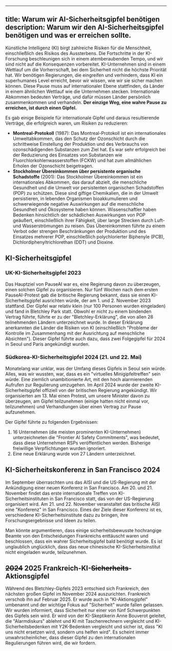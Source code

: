 

---
title: Warum wir AI-Sicherheitsgipfel benötigen
description: Warum wir den AI-Sicherheitsgipfel benötigen und was er erreichen sollte.
---

Künstliche Intelligenz (KI) birgt zahlreiche Risiken für die Menschheit, einschließlich des Risikos des Aussterbens.
Die Fortschritte in der KI-Forschung beschleunigen sich in einem atemberaubenden Tempo, und wir sind nicht auf die Konsequenzen vorbereitet.
KI-Unternehmen sind in einem Wettlauf um die Vorherrschaft, bei dem Sicherheit nicht die höchste Priorität hat.
Wir benötigen Regierungen, die eingreifen und verhindern, dass KI ein superhumanes Level erreicht, bevor wir wissen, wie wir sie sicher machen können.
Diese Pause muss auf internationaler Ebene stattfinden, da Länder in einem ähnlichen Wettlauf wie die Unternehmen stecken.
Internationale Abkommen bedeuten Verträge, und dafür müssen Länder persönlich zusammenkommen und verhandeln.
**Der einzige Weg, eine wahre Pause zu erreichen, ist durch einen Gipfel.**

Es gab einige Beispiele für internationale Gipfel und daraus resultierende Verträge, die erfolgreich waren, um Risiken zu reduzieren:

- **Montreal-Protokoll** (1987): Das Montreal-Protokoll ist ein internationales Umweltabkommen, das den Schutz der Ozonschicht durch die schrittweise Einstellung der Produktion und des Verbrauchs von ozonschädigenden Substanzen zum Ziel hat. Es war sehr erfolgreich bei der Reduzierung des Einsatzes von Substanzen wie Fluorchlorkohlenwasserstoffen (FCKW) und hat zum allmählichen Erholen der Ozonschicht beigetragen.
- **Stockholmer Übereinkommen über persistente organische Schadstoffe** (2001): Das Stockholmer Übereinkommen ist ein internationales Abkommen, das darauf abzielt, die menschliche Gesundheit und die Umwelt vor persistenten organischen Schadstoffen (POP) zu schützen. Diese sind giftige Chemikalien, die in der Umwelt persistieren, in lebenden Organismen bioakkumulieren und schwerwiegende negative Auswirkungen auf die menschliche Gesundheit und Ökosysteme haben können. Wissenschaftler haben Bedenken hinsichtlich der schädlichen Auswirkungen von POP geäußert, einschließlich ihrer Fähigkeit, über lange Strecken durch Luft- und Wasserströmungen zu reisen. Das Übereinkommen führte zu einem Verbot oder strengen Beschränkungen der Produktion und des Einsatzes mehrerer POP, einschließlich polychlorierter Biphenyle (PCB), Dichlordiphenyltrichlorethan (DDT) und Dioxine.

## KI-Sicherheitsgipfel

### UK-KI-Sicherheitsgipfel 2023

Das Hauptziel von PauseAI war es, eine Regierung davon zu überzeugen, einen solchen Gipfel zu organisieren.
Nur fünf Wochen nach dem ersten PauseAI-Protest gab die britische Regierung bekannt, dass sie einen KI-Sicherheitsgipfel ausrichten würde, der am 1. und 2. November 2023 stattfand.
Der Gipfel war relativ klein (nur 100 Personen wurden eingeladen) und fand in Bletchley Park statt.
Obwohl er nicht zu einem bindenden Vertrag führte, führte er zu der "Bletchley-Erklärung", die von allen 28 teilnehmenden Ländern unterzeichnet wurde.
In dieser Erklärung anerkannten die Länder die Risiken von KI (einschließlich "Probleme der Kontrolle im Zusammenhang mit der Ausrichtung auf menschliche Absichten").
Dieser Gipfel führte auch dazu, dass zwei Folgegipfel für 2024 in Seoul und Paris angekündigt wurden.

### Südkorea-KI-Sicherheitsgipfel 2024 (21. und 22. Mai)

Monatelang war unklar, was der Umfang dieses Gipfels in Seoul sein würde.
Alles, was wir wussten, war, dass es ein "virtuelles Minigipfeltreffen" sein würde.
Eine ziemlich unambitionierte Art, mit den hoch alarmierenden Aufrufen zur Regulierung umzugehen.
Im April 2024 wurde der zweite KI-Sicherheitsgipfel offiziell von der britischen Regierung angekündigt.
Wir organisierten am 13. Mai einen Protest, um unsere Minister davon zu überzeugen, am Gipfel teilzunehmen (einige hatten nicht einmal vor, teilzunehmen) und Verhandlungen über einen Vertrag zur Pause aufzunehmen.

Der Gipfel führte zu folgenden Ergebnissen:

1. 16 Unternehmen (die meisten prominenten KI-Unternehmen) unterzeichneten die "Frontier AI Safety Commitments", was bedeutet, dass diese Unternehmen RSPs veröffentlichen werden. Bisherige freiwillige Verpflichtungen wurden ignoriert.
2. Eine neue Erklärung wurde von 27 Ländern unterzeichnet.

## KI-Sicherheitskonferenz in San Francisco 2024

Im September überraschten uns das AISI und die US-Regierung mit der Ankündigung einer neuen Konferenz in San Francisco.
Am 20. und 21. November findet das erste internationale Treffen von KI-Sicherheitsinstituten in San Francisco statt, das von der US-Regierung organisiert wird.
Am 21. und 22. November veranstaltet das britische AISI eine "Konferenz" in San Francisco.
Eines der Ziele dieser Konferenz ist es, verschiedene KI-Sicherheitsinstitute dazu zu bringen, ihre Forschungsergebnisse und Ideen zu teilen.

Man könnte argumentieren, dass einige sicherheitsbewusste hochrangige Beamte von den Entscheidungen Frankreichs enttäuscht waren und beschlossen, dass ein wahrer Sicherheitsgipfel bald benötigt wurde.
Es ist unglaublich unglücklich, dass das neue chinesische KI-Sicherheitsinstitut nicht eingeladen wurde, teilzunehmen.

## ~~2024~~ 2025 Frankreich-KI-~~Sicherheits~~-Aktionsgipfel

Während des Bletchley-Gipfels 2023 entschied sich Frankreich, den nächsten großen Gipfel im November 2024 auszurichten.
Frankreich verschob ihn auf Februar 2025.
Er wurde auch in "KI-Aktionsgipfel" umbenannt und der wichtige Fokus auf "Sicherheit" wurde fallen gelassen.
Wir wurden informiert, dass Sicherheit nur einer von fünf Schwerpunkten des Gipfels sein wird.
Er wird von der KI-Skeptikerin Anne Bouverot geleitet, die "Alarmdiskurs" ablehnt und KI mit Taschenrechnern vergleicht und KI-Sicherheitsbedenken mit Y2K-Bedenken vergleicht und sicher ist, dass "KI uns nicht ersetzen wird, sondern uns helfen wird".
Es scheint immer unwahrscheinlicher, dass dieser Gipfel zu den internationalen Regulierungen führen wird, die wir fordern.
